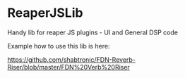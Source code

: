 # ReaperJSLib
Handy lib for reaper JS plugins - UI and General DSP code

Example how to use this lib is here: 

https://github.com/shabtronic/FDN-Reverb-Riser/blob/master/FDN%20Verb%20Riser


